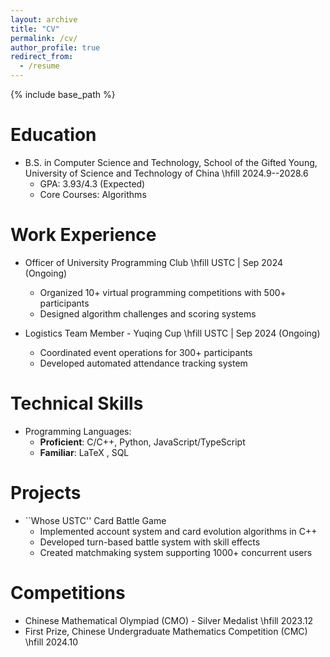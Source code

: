 ```yaml
---
layout: archive
title: "CV"
permalink: /cv/
author_profile: true
redirect_from:
  - /resume
---
```


{% include base_path %}

Education
======
* B.S. in Computer Science and Technology, School of the Gifted Young, University of Science and Technology of China \hfill 2024.9--2028.6  
  * GPA: 3.93/4.3 (Expected)
  * Core Courses:  Algorithms

Work Experience
======
* Officer of University Programming Club \hfill USTC | Sep 2024 (Ongoing)
  * Organized 10+ virtual programming competitions with 500+ participants
  * Designed algorithm challenges and scoring systems

* Logistics Team Member - Yuqing Cup \hfill USTC | Sep 2024 (Ongoing)  
  * Coordinated event operations for 300+ participants
  * Developed automated attendance tracking system

Technical Skills
======
* Programming Languages:
  * **Proficient**: C/C++, Python, JavaScript/TypeScript
  * **Familiar**: LaTeX , SQL

Projects
======
* ``Whose USTC'' Card Battle Game
  * Implemented account system and card evolution algorithms in C++
  * Developed turn-based battle system with skill effects
  * Created matchmaking system supporting 1000+ concurrent users

Competitions
======
* Chinese Mathematical Olympiad (CMO) - Silver Medalist \hfill 2023.12
* First Prize, Chinese Undergraduate Mathematics Competition (CMC) \hfill 2024.10

